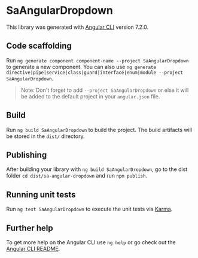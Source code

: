 # SaAngularDropdown

This library was generated with [Angular CLI](https://github.com/angular/angular-cli) version 7.2.0.

## Code scaffolding

Run `ng generate component component-name --project SaAngularDropdown` to generate a new component. You can also use `ng generate directive|pipe|service|class|guard|interface|enum|module --project SaAngularDropdown`.
> Note: Don't forget to add `--project SaAngularDropdown` or else it will be added to the default project in your `angular.json` file. 

## Build

Run `ng build SaAngularDropdown` to build the project. The build artifacts will be stored in the `dist/` directory.

## Publishing

After building your library with `ng build SaAngularDropdown`, go to the dist folder `cd dist/sa-angular-dropdown` and run `npm publish`.

## Running unit tests

Run `ng test SaAngularDropdown` to execute the unit tests via [Karma](https://karma-runner.github.io).

## Further help

To get more help on the Angular CLI use `ng help` or go check out the [Angular CLI README](https://github.com/angular/angular-cli/blob/master/README.md).
